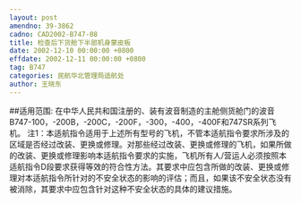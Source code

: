 ```yaml
---
layout: post
amendno: 39-3862
cadno: CAD2002-B747-08
title: 检查后下货舱下半部机身蒙皮板
date: 2002-12-10 00:00:00 +0800
effdate: 2002-12-11 00:00:00 +0800
tag: B747
categories: 民航华北管理局适航处
author: 王晓东
---
```


##适用范围:
在中华人民共和国注册的、装有波音制造的主舱侧货舱门的波音B747-100，-200B，-200C，-200F，-300，-400，-400F和747SR系列飞机。
注1：本适航指令适用于上述所有型号的飞机，不管本适航指令要求所涉及的区域是否经过改装、更换或修理。对那些经过改装、更换或修理的飞机，如果所做的改装、更换或修理影响本适航指令要求的实施，飞机所有人/营运人必须按照本适航指令D段要求获得等效的符合性方法。其要求中应包含所做的改装、更换或修理对本适航指令所针对的不安全状态的影响的评估；而且，如果该不安全状态没有被消除，其要求中应包含针对这种不安全状态的具体的建议措施。

